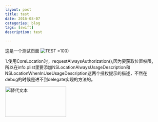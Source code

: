 ```yaml
---
layout: post
title: test
date: 2016-08-07
categories: blog
tags: [swift]
description: test

---
```


这是一个测试页面
![TEST](/assets/image/test.png) =100)

1.使用CoreLocation时，requestAlwaysAuthorization(),因为要获取位置权限，所以在info.plist里要添加NSLocationAlwaysUsageDescription和NSLocationWhenInUseUsageDescription这两个授权提示的描述，不然在debug的时候是进不到delegate实现的方法的。

<img src="/assets/image/test.png" alt="替代文本" title="标题文本" width="200" height = "100" />

